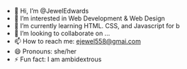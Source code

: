 - 👋 Hi, I’m @JewelEdwards
- 👀 I’m interested in Web Development & Web Design
- 🌱 I’m currently learning HTML. CSS, and Javascript for b
- 💞️ I’m looking to collaborate on ...
- 📫 How to reach me: ejewel558@gmai.com 
- 😄 Pronouns: she/her
- ⚡ Fun fact: I am ambidextrous 

<!---
JewelEdwards/JewelEdwards is a ✨ special ✨ repository because its `README.md` (this file) appears on your GitHub profile.
You can click the Preview link to take a look at your changes.
--->
